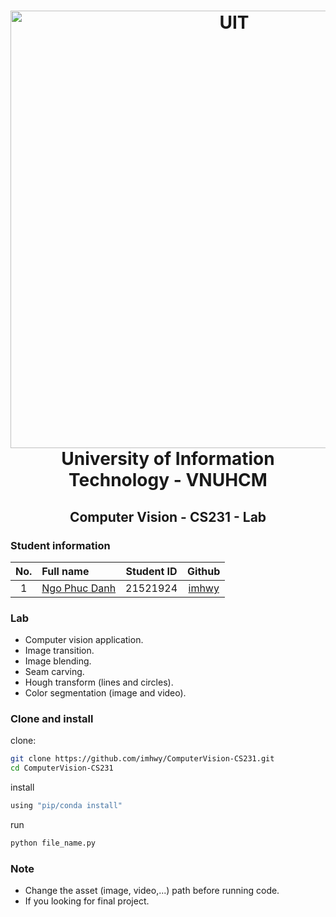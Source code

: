 <h1 align="center" id="home">
  <a href="https://github.com/imhwy/ComputerVision-CS231">
    <img alt="UIT" src="https://www.uit.edu.vn/sites/vi/files/banner_uit.png" width="700">
  </a>
  <br>University of Information Technology - VNUHCM<br>
</h1>

<h2 align="center">
  Computer Vision - CS231 - Lab
</h2>

### Student information
|No.| Full name         |Student ID    |Github|
|:-:|:------------------|:---------:|:-----------:|
| 1	|[Ngo Phuc Danh](mailto:21521924@gm.uit.edu.vn)	| 21521924 |[imhwy](https://github.com/imhwyg)|

### Lab
* Computer vision application.
* Image transition.
* Image blending.
* Seam carving.
* Hough transform (lines and circles).
* Color segmentation (image and video).

### Clone and install
clone:
```sh
git clone https://github.com/imhwy/ComputerVision-CS231.git
cd ComputerVision-CS231
```
install
```sh
using "pip/conda install"
```
run
```sh
python file_name.py
```

### Note
* Change the asset (image, video,...) path before running code.
* If you looking for final project.
